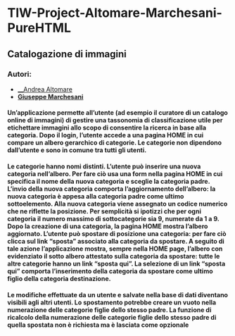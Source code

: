 # TIW-Project-Altomare-Marchesani-PureHTML
## Catalogazione di immagini
### Autori: 
- [__Andrea Altomare](https://github.com/a-alto)
- [__Giuseppe Marchesani__](https://github.com/GiuseppeMarchesani)

#### Un’applicazione permette all’utente (ad esempio il curatore di un catalogo online di immagini) di gestire una tassonomia di classificazione utile per etichettare immagini allo scopo di consentire la ricerca in base alla categoria. Dopo il login, l’utente accede a una pagina HOME in cui compare un albero gerarchico di categorie. Le categorie non dipendono dall’utente e sono in comune tra tutti gli utenti. 
#### Le categorie hanno nomi distinti. L’utente può inserire una nuova categoria nell’albero. Per fare ciò usa una form nella pagina HOME in cui specifica il nome della nuova categoria e sceglie la categoria padre. L’invio della nuova categoria comporta l’aggiornamento dell’albero: la nuova categoria è appesa alla categoria padre come ultimo sottoelemento. Alla nuova categoria viene assegnato un codice numerico che ne riflette la posizione. Per semplicità si ipotizzi che per ogni categoria il numero massimo di sottocategorie sia 9, numerate da 1 a 9. Dopo la creazione di una categoria, la pagina HOME mostra l’albero aggiornato. L’utente può spostare di posizione una categoria: per fare ciò clicca sul link “sposta” associato alla categoria da spostare. A seguito di tale azione l’applicazione mostra, sempre nella HOME page, l’albero con evidenziato il sotto albero attestato sulla categoria da spostare: tutte le altre categorie hanno un link “sposta qui”. La selezione di un link “sposta qui” comporta l’inserimento della categoria da spostare come ultimo figlio della categoria destinazione. 
#### Le modifiche effettuate da un utente e salvate nella base di dati diventano visibili agli altri utenti. Lo spostamento potrebbe creare un vuoto nella numerazione delle categorie figlie dello stesso padre. La funzione di ricalcolo della numerazione delle categorie figlie dello stesso padre di quella spostata non è richiesta ma è lasciata come opzionale
